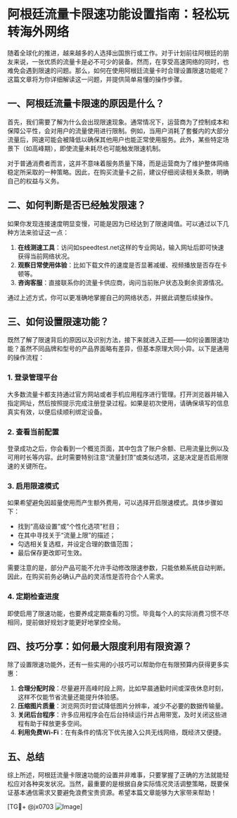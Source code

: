 # 阿根廷流量卡限速功能设置指南：轻松玩转海外网络

随着全球化的推进，越来越多的人选择出国旅行或工作。对于计划前往阿根廷的朋友来说，一张优质的流量卡是必不可少的装备。然而，在享受高速网络的同时，也难免会遇到限速的问题。那么，如何在使用阿根廷流量卡时合理设置限速功能呢？这篇文章将为你详细解读这一问题，并提供简单易懂的操作步骤。

## 一、阿根廷流量卡限速的原因是什么？

首先，我们需要了解为什么会出现限速现象。通常情况下，运营商为了控制成本和保障公平性，会对用户的流量使用进行限制。例如，当用户消耗了套餐内的大部分流量后，网速可能会被降低以确保其他用户也能正常使用服务。此外，某些特定场景下（如高峰期），即使流量未耗尽也可能触发限速机制。

对于普通消费者而言，这并不意味着服务质量下降，而是运营商为了维护整体网络稳定所采取的一种策略。因此，在购买流量卡之前，建议仔细阅读相关条款，明确自己的权益与义务。

## 二、如何判断是否已经触发限速？

如果你发现连接速度明显变慢，可能是因为已经达到了限速阈值。可以通过以下几种方法来验证这一点：

1. **在线测速工具**：访问如speedtest.net这样的专业网站，输入网址后即可快速获得当前网络状况。
2. **观察日常使用体验**：比如下载文件的速度是否显著减缓、视频播放是否存在卡顿等。
3. **咨询客服**：直接联系你的流量卡供应商，询问当前账户状态及剩余资源情况。

通过上述方式，你可以更准确地掌握自己的网络状态，并据此调整后续操作。

## 三、如何设置限速功能？

既然了解了限速背后的原因以及识别方法，接下来就进入正题——如何设置限速功能？虽然不同品牌和型号的产品界面略有差异，但基本原理大同小异。以下是通用的操作流程：

### 1. 登录管理平台
大多数流量卡都支持通过官方网站或者手机应用程序进行管理。打开浏览器并输入指定网址，然后按照提示完成注册登录过程。如果是初次使用，请确保填写的信息真实有效，以便后续顺利绑定设备。

### 2. 查看当前配置
登录成功之后，你会看到一个概览页面，其中包含了账户余额、已用流量比例以及可用时长等内容。此时需要特别注意“流量封顶”或类似选项，这是决定是否启用限速的关键所在。

### 3. 启用限速模式
如果希望避免因超量使用而产生额外费用，可以选择开启限速模式。具体步骤如下：
- 找到“高级设置”或“个性化选项”栏目；
- 在其中寻找关于“流量上限”的描述；
- 勾选相关复选框，并设定合理的数值范围；
- 最后保存更改即可生效。

需要注意的是，部分产品可能不允许手动修改限速参数，只能依赖系统自动判断。因此，在购买前务必确认产品的灵活性是否符合个人需求。

### 4. 定期检查进度
即使启用了限速功能，也要养成定期查看的习惯。毕竟每个人的实际消费习惯不尽相同，提前做好规划才能更好地掌控全局。

## 四、技巧分享：如何最大限度利用有限资源？

除了设置限速功能外，还有一些实用的小技巧可以帮助你在有限预算内获得更多实惠：

1. **合理分配时段**：尽量避开高峰时段上网，比如早晨通勤时间或深夜休息时刻，这样不仅能节省流量还能提升体验感。
2. **压缩图片质量**：浏览网页时尝试降低图片分辨率，减少不必要的数据传输量。
3. **关闭后台程序**：许多应用程序会在后台持续运行并占用带宽，及时关闭这些进程有助于释放更多空间。
4. **利用免费Wi-Fi**：在有条件的情况下优先接入公共无线网络，既经济又便捷。

## 五、总结

综上所述，阿根廷流量卡限速功能的设置并非难事，只要掌握了正确的方法就能轻松应对各种突发状况。当然，最重要的是根据自身实际情况灵活调整策略，既要保证基本通信需求又要避免浪费宝贵资源。希望本篇文章能够为大家带来帮助！

[TG💪+ @jx0703 ![Image](https://github.com/user-attachments/assets/dbca1d08-cadb-493c-b0ec-ad6f7a83f270)]
